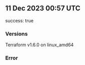 ## 11 Dec 2023 00:57 UTC

success: true

### Versions

Terraform v1.6.0 on linux_amd64

### Error



